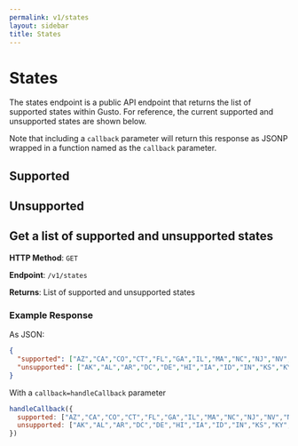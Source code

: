 ```yaml
---
permalink: v1/states
layout: sidebar
title: States
---
```


<h1>States</h1>

<p>The states endpoint is a public API endpoint that returns the list of supported
states within Gusto. For reference, the current supported and unsupported
states are shown below.</p>

<p>Note that including a <code>callback</code> parameter will return this
response as JSONP wrapped in a function named as the <code>callback</code>
parameter.</p>

<script type="text/javascript">
  $(function(){
    var hostParts = window.location.host.split('.').reverse();
    var host = hostParts[1] + '.' + hostParts[0];
    var jqxhr = $.ajax('https://api.' + host + '/v1/states', { dataType: 'jsonp' });
    jqxhr.done(function(response){
      supportedHtml = ''
      for (var i = 0; i < response.supported.length; i++) {
        state = response.supported[i]
        supportedHtml += '<li class="state supported">'+ state +'</li>'
      };
      unsupportedHtml = ''
      for (var i = 0; i < response.unsupported.length; i++) {
        state = response.unsupported[i]
        unsupportedHtml += '<li class="state unsupported">'+ state +'</li>'
      };
      $('#supported').html(supportedHtml);
      $('#unsupported').html(unsupportedHtml);
    });
  });
</script>

<style type="text/css">
  .state {
    width: 30%;
    float: left;
  }
  .supported { color: green; }
  section.states { clear: both; }
</style>

<section class="states">
  <h2>Supported</h2>
  <ul id="supported"></ul>
</section>

<section class="states">
  <h2>Unsupported</h2>
  <ul id="unsupported"></ul>
</section>

<section class="states">
  <h2>Get a list of supported and unsupported states</h2>
  <p><strong>HTTP Method</strong>: <code>GET</code></p>
  <p><strong>Endpoint</strong>: <code>/v1/states</code></p>
  <p><strong>Returns</strong>: List of supported and unsupported states</p>
</section>

### Example Response

As JSON:

```json
{
  "supported": ["AZ","CA","CO","CT","FL","GA","IL","MA","NC","NJ","NV","NY","OR","TN","TX","UT","WA"],
  "unsupported": ["AK","AL","AR","DC","DE","HI","IA","ID","IN","KS","KY","LA","MD","ME","MI","MN","MO","MS","MT","ND","NE","NH","NM","OH","OK","PA","RI","SC","SD","VA","VT","WI","WV","WY"]
}
```

With a `callback=handleCallback` parameter

```javascript
handleCallback({
  supported: ["AZ","CA","CO","CT","FL","GA","IL","MA","NC","NJ","NV","NY","OR","TN","TX","UT","WA"],
  unsupported: ["AK","AL","AR","DC","DE","HI","IA","ID","IN","KS","KY","LA","MD","ME","MI","MN","MO","MS","MT","ND","NE","NH","NM","OH","OK","PA","RI","SC","SD","VA","VT","WI","WV","WY"]
})
```
